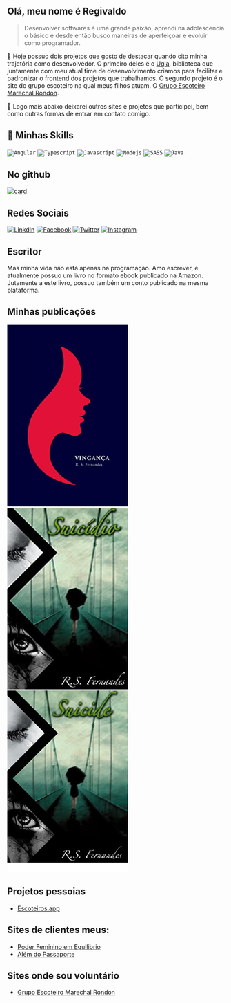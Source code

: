 ## Olá, meu nome é <strong>Regivaldo</strong>

> Desenvolver softwares é uma grande paixão, aprendi na adolescencia o básico e desde então busco maneiras de aperfeiçoar e evoluir como programador.

🔭 Hoje possuo dois projetos que gosto de destacar quando cito minha trajetória como desenvolvedor. 
O primeiro deles é o [Ugla](https://ugla.dev), biblioteca que juntamente com meu atual time de desenvolvimento criamos para facilitar e padronizar o frontend dos projetos que trabalhamos. 
O segundo projeto é o site do grupo escoteiro na qual meus filhos atuam. O [Grupo Escoteiro Marechal Rondon](https://gemr.com.br).

💬 Logo mais abaixo deixarei outros sites e projetos que participei, bem como outras formas de entrar em contato comigo.

## 🚀 Minhas Skills

<code><img height="32" src="https://img.shields.io/badge/Angular-DD0031?style=for-the-badge&logo=angular&logoColor=white" alt="Angular"/></code>
<code><img height="32" src="https://img.shields.io/badge/TypeScript-007ACC?style=for-the-badge&logo=typescript&logoColor=white" alt="Typescript"/></code>
<code><img height="32" src="https://img.shields.io/badge/JavaScript-323330?style=for-the-badge&logo=javascript&logoColor=F7DF1E" alt="Javascript"/></code>
<code><img height="32" src="https://img.shields.io/badge/Node.js-43853D?style=for-the-badge&logo=node.js&logoColor=white" alt="Nodejs"/></code>
<code><img height="32" src="https://img.shields.io/badge/Sass-CC6699?style=for-the-badge&logo=sass&logoColor=white" alt="SASS"/></code>
<code><img height="32" src="https://img.shields.io/badge/Java-ED8B00?style=for-the-badge&logo=java&logoColor=white" alt="Java"/></code>

## No github
[![card](https://github-readme-stats.vercel.app/api?username=regivaldo&theme=radical)](https://github.com/iuricode/)

## Redes Sociais
[![LinkdIn](https://img.shields.io/badge/LinkedIn-0077B5?style=for-the-badge&logo=linkedin&logoColor=white)](https://www.linkedin.com/in/regivaldo-silva/)
[![Facebook](https://img.shields.io/badge/Facebook-1877F2?style=for-the-badge&logo=facebook&logoColor=white)](https://www.facebook.com/regivaldorfs)
[![Twitter](https://img.shields.io/badge/Twitter-1DA1F2?style=for-the-badge&logo=twitter&logoColor=white)](https://twitter.com/regivaldorfs)
[![Instagram](https://img.shields.io/badge/Instagram-E4405F?style=for-the-badge&logo=instagram&logoColor=white)](https://www.instagram.com/r.s.fernandes)

## Escritor
Mas minha vida não está apenas na programação.
Amo escrever, e atualmente possuo um livro no formato ebook publicado na Amazon.
Jutamente a este livro, possuo também um conto publicado na mesma plataforma.

## Minhas publicações
[![Vingança](profile/vinganca.png)](https://www.amazon.com.br/dp/B00LCCX548)
[![Suicídio](profile/suicidio.png)](https://www.amazon.com.br/dp/B012UO8RHQ)
[![Suicide](profile/suicide.png)](https://www.amazon.com.br/dp/B01I3L0PY8)

## Projetos pessoias
* [Escoteiros.app](https://escoteiros.app)

## Sites de clientes meus:
* [Poder Feminino em Equilibrio](https://poderfemininoemequilibrio.com.br/)
* [Além do Passaporte](https://alemdopassaporte.com/)

## Sites onde sou voluntário
* [Grupo Escoteiro Marechal Rondon](https://gemr.com.br/)
